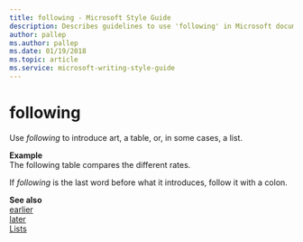```yaml
---
title: following - Microsoft Style Guide
description: Describes guidelines to use 'following' in Microsoft documents, and provides an example with additional reference links.
author: pallep
ms.author: pallep
ms.date: 01/19/2018
ms.topic: article
ms.service: microsoft-writing-style-guide
---
```


# following

Use *following* to introduce art, a table, or, in some cases, a list.

**Example**  
The following table compares the different rates.

If *following* is the last word before what it introduces, follow it with a colon.

**See also**  
[earlier](~/a-z-word-list-term-collections/e/earlier.md)  
[later](~/a-z-word-list-term-collections/l/later.md)  
[Lists](~/scannable-content/lists.md)
